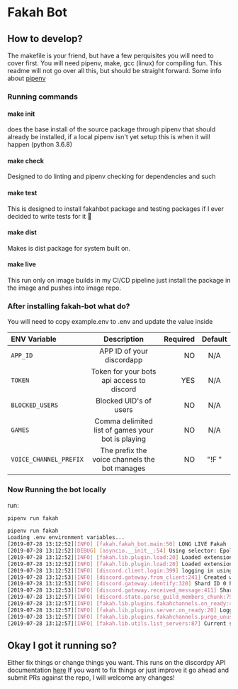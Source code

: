 # Fakah Bot


## How to develop?

The makefile is your friend, but have a few perquisites you will need to cover first.
You will need pipenv, make, gcc (linux) for compiling fun. This readme will not go
over all this, but should be straight forward. Some info about [pipenv](https://realpython.com/pipenv-guide/#pipenv-introduction)



### Running commands

#### make init
does the base install of the source package through pipenv that should already be installed,
if a local pipenv isn't yet setup this is when it will happen (python 3.6.8)

#### make check
Designed to do linting and pipenv checking for dependencies and such

#### make test
This is designed to install fakahbot package and testing packages if I ever decided to write tests for it :shrug:

#### make dist
Makes is dist package for system built on.

#### make live
This run only on image builds in my CI/CD pipeline just install the package in the image and pushes into image repo.


### After installing fakah-bot what do?

You will need to copy example.env to .env and update the value inside

| ENV Variable | Description | Required | Default |
| :----------- | :---------: | -------: | :-----: |
| `APP_ID`     | APP ID of your discordapp | NO | N/A |
| `TOKEN`      | Token for your bots api access to discord | YES | N/A |
| `BLOCKED_USERS` | Blocked UID's of users | NO | N/A |
| `GAMES`      | Comma delimited list of games your bot is playing | NO | N/A |
| `VOICE_CHANNEL_PREFIX` | The prefix the voice channels the bot manages | NO | "!F " |


### Now Running the bot locally
run:
```bash
pipenv run fakah
```

```bash
pipenv run fakah                                                                                            
Loading .env environment variables...
[2019-07-28 13:12:52][INFO] [fakah.fakah_bot.main:50] LONG LIVE Fakah
[2019-07-28 13:12:52][DEBUG] [asyncio.__init__:54] Using selector: EpollSelector
[2019-07-28 13:12:52][INFO] [fakah.lib.plugin.load:20] Loaded extension: fakah.lib.plugins.fakahchannels
[2019-07-28 13:12:52][INFO] [fakah.lib.plugin.load:20] Loaded extension: fakah.lib.plugins.server
[2019-07-28 13:12:52][INFO] [discord.client.login:399] logging in using static token
[2019-07-28 13:12:53][INFO] [discord.gateway.from_client:241] Created websocket connected to wss://gateway.discord.gg?encoding=json&v=6&compress=zlib-stream
[2019-07-28 13:12:53][INFO] [discord.gateway.identify:320] Shard ID 0 has sent the IDENTIFY payload.
[2019-07-28 13:12:53][INFO] [discord.gateway.received_message:411] Shard ID 0 has connected to Gateway: ["gateway-prd-main-b811",{"micros":44430,"calls":["discord-sessions-prd-1-23",{"micros":42254,"calls":["start_session",{"micros":40905,"calls":["api-prd-main-m834",{"micros":36215,"calls":["get_user",{"micros":3243},"add_authorized_ip",{"micros":6},"get_guilds",{"micros":6617},"coros_wait",{"micros":0}]}]},"guilds_connect",{"micros":2,"calls":[]},"presence_connect",{"micros":2,"calls":[]}]}]}] (Session ID: 700d602acb2d6d15a2b9cbc73acd7b10).
[2019-07-28 13:12:57][INFO] [discord.state.parse_guild_members_chunk:796] Processed a chunk for 998 members in guild ID 249693478424936458.
[2019-07-28 13:12:57][INFO] [fakah.lib.plugins.fakahchannels.on_ready:41] Starting Voice Channel purger loop
[2019-07-28 13:12:57][INFO] [fakah.lib.plugins.server.on_ready:20] Logged in as Fakah
[2019-07-28 13:12:57][INFO] [fakah.lib.plugins.fakahchannels.purge_unused_vc:24] Purged 0 Channels this loop
[2019-07-28 13:12:57][INFO] [fakah.lib.utils.list_servers:87] Current servers: ['Tamago', '24/7 Gaming Community']
```


## Okay I got it running so?
Either fix things or change things you want. This runs on the discordpy API documentation [here](https://discordpy.readthedocs.io/en/latest/index.html)
If you want to fix things or just improve it go ahead and submit PRs against the repo, I will welcome any changes!
